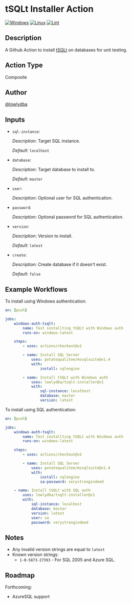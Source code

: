 # tSQLt Installer Action

[![Windows](https://github.com/lowlydba/tsqlt-installer/actions/workflows/windows.yml/badge.svg)](https://github.com/lowlydba/tsqlt-installer/actions/workflows/windows.yml)
[![Linux](https://github.com/lowlydba/tsqlt-installer/actions/workflows/linux.yml/badge.svg)](https://github.com/lowlydba/tsqlt-installer/actions/workflows/linux.yml)
[![Lint](https://github.com/lowlydba/tsqlt-installer/actions/workflows/linter.yml/badge.svg)](https://github.com/lowlydba/tsqlt-installer/actions/workflows/linter.yml)

## Description

A Github Action to install [tSQLt](https://github.com/tSQLt-org/tSQLt) on databases for unit testing.

## Action Type

Composite

## Author

[@lowlydba](https://github.com/lowlydba)

## Inputs

* `sql-instance`:

    *Description*: Target SQL instance.

    *Default*: `localhost`

* `database`:

    *Description*: Target database to install to.

    *Default*: `master`

* `user`:

    *Description*: Optional user for SQL authentication.

* `password`:

    *Description*: Optional password for SQL authentication.

* `version`:

    *Description*: Version to install.

    *Default*: `latest`

* `create`:

    *Description*: Create database if it doesn't exist.

    *Default*: `false`

## Example Workflows

To install using Windows authentication:

```yml
on: [push]

jobs:
    windows-auth-tsqlt:
        name: Test installting tSQLt with Windows auth
        runs-on: windows-latest

    steps:
        - uses: actions/checkout@v2

        - name: Install SQL Server
            uses: potatoqualitee/mssqlsuite@v1.4
            with:
                install: sqlengine

        - name: Install tSQLt with Windows auth
            uses: lowlydba/tsqlt-installer@v1
            with:
                sql-instance: localhost
                database: master
                version: latest
```

To install using SQL authentication:

```yml
on: [push]

jobs:
    windows-auth-tsqlt:
        name: Test installting tSQLt with Windows auth
        runs-on: windows-latest

    steps:
        - uses: actions/checkout@v2

        - name: Install SQL Server
            uses: potatoqualitee/mssqlsuite@v1.4
            with:
                install: sqlengine
                sa-password: verystrongindeed

    - name: Install tSQLt with SQL auth
        uses: lowlydba/tsqlt-installer@v1
        with:
            sql-instance: localhost
            database: master
            version: latest
            user: sa
            password: verystrongindeed
```

## Notes

* Any invalid version strings are equal to `latest`
* Known version strings:
  * `1-0-5873-27393` - For SQL 2005 and Azure SQL.

## Roadmap

Forthcoming:

* AzureSQL support
